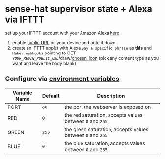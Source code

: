# sense-hat supervisor state + Alexa via IFTTT

set up your IFTTT account with your Amazon Alexa [here](https://ifttt.com/amazon_alexa)

1. enable [public URL](https://docs.resin.io/management/devices/#enable-public-device-url) on your device and note it down
2. create an IFTTT applet with Alexa `Say a specific phrase` as **this** and `Maker webhooks` pointing to GET *`YOUR_RESIN_PUBLIC_URL`*/draw/[chosen_icon](https://github.com/resin-io-playground/sense-hat-alexa-ifttt/blob/master/app/index.js#L18-L139) (pick any content type as you want and leave the body blank)

## Configure via [environment variables](https://docs.resin.io/management/env-vars/)

Variable Name          | Default      | Description
---------------------- | ------------ | -----------------------------------------
PORT | `80` | the port the webserver is exposed on
RED | `0` | the red saturation, accepts values between `0` and `255`
GREEN | `255` | the green saturation, accepts values between `0` and `255`
BLUE | `0` | the blue saturation, accepts values between `0` and `255`
